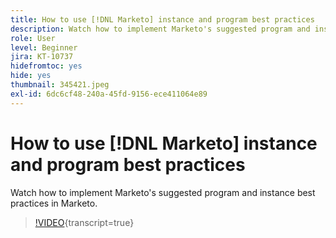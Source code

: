 ```yaml
---
title: How to use [!DNL Marketo] instance and program best practices
description: Watch how to implement Marketo's suggested program and instance best practices in Marketo.
role: User
level: Beginner
jira: KT-10737
hidefromtoc: yes
hide: yes
thumbnail: 345421.jpeg
exl-id: 6dc6cf48-240a-45fd-9156-ece411064e89
---
```

# How to use [!DNL Marketo] instance and program best practices

Watch how to implement Marketo's suggested program and instance best practices in Marketo.

>[!VIDEO](https://video.tv.adobe.com/v/345421/?quality=12&learn=on){transcript=true}
